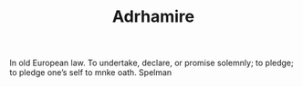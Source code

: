---
title: Adrhamire
letter: A
permalink: "/definitions/bld-adrhamire.html"
body: In old European law. To undertake, declare, or promise solemnly; to pledge;
  to pledge one’s self to mnke oath. Spelman
published_at: '2018-07-07'
source: Black's Law Dictionary 2nd Ed (1910)
layout: post
---